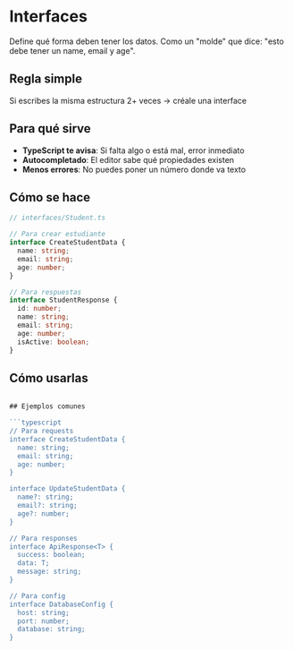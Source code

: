 # Interfaces

Define qué forma deben tener los datos. Como un "molde" que dice: "esto debe tener un name, email y age".

## Regla simple

Si escribes la misma estructura 2+ veces → créale una interface

## Para qué sirve

- **TypeScript te avisa**: Si falta algo o está mal, error inmediato
- **Autocompletado**: El editor sabe qué propiedades existen
- **Menos errores**: No puedes poner un número donde va texto

## Cómo se hace

```typescript
// interfaces/Student.ts

// Para crear estudiante
interface CreateStudentData {
  name: string;
  email: string;
  age: number;
}

// Para respuestas
interface StudentResponse {
  id: number;
  name: string;
  email: string;
  age: number;
  isActive: boolean;
}
```

## Cómo usarlas

```ts

## Ejemplos comunes

```typescript
// Para requests
interface CreateStudentData {
  name: string;
  email: string;
  age: number;
}

interface UpdateStudentData {
  name?: string;
  email?: string;
  age?: number;
}

// Para responses
interface ApiResponse<T> {
  success: boolean;
  data: T;
  message: string;
}

// Para config
interface DatabaseConfig {
  host: string;
  port: number;
  database: string;
}
```
